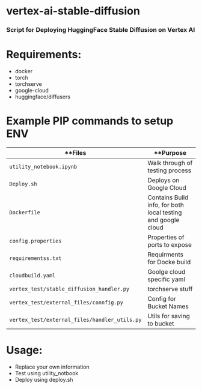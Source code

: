 # vertex-ai-stable-diffusion
### Script for Deploying HuggingFace Stable Diffusion on Vertex AI

# Requirements:
- docker
- torch
- torchserve
- google-cloud
- huggingface/diffusers

# Example PIP commands to setup ENV

| **Files                 | **Purpose                          |
|------------------------------|--------------------------------------------|
| `utility_notebook.ipynb` | Walk through of testing process |
| `Deploy.sh`                   | Deploys on Google Cloud |
| `Dockerfile`           |  Contains Build info, for both local testing and google cloud        |
| `config.properties`     |   Properties of ports to expose |
| `requirementss.txt`     |   Requirments for Docke build |
| `cloudbuild.yaml`     |  Goolge cloud specific yaml |
| `vertex_test/stable_diffusion_handler.py`     |  torchserve  stuff |
| `vertex_test/external_files/connfig.py`     |  Config for Bucket Names |
| `vertex_test/external_files/handler_utils.py`     | Utils for saving to bucket |


# Usage:

- Replace your own information
- Test using utility_notbook
- Deploy using deploy.sh

